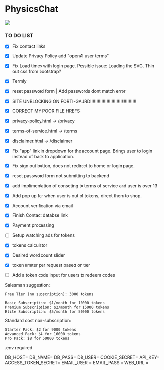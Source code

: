 # PhysicsChat

![](https://tokei.rs/b1/github/aisenhart/PhysicsChat?category=code)                                                                                                                                                                                                                              
### TO DO LIST
- [x] Fix contact links
- [x] Update Privacy Policy add "openAI user terms"
- [x] Fix Load times with login page. Possible issue: Loading the SVG. Thin out css from bootstrap?
- [x] Termly 
- [x] reset password form | Add passwords dont match error
- [x] SITE UNBLOCKING ON FORTI-GAURD!!!!!!!!!!!!!!!!!!!!!!!!!!!!!!!!!!!!!
- [x] CORRECT MY POOR FILE HREFS
- [x] privacy-policy.html -> /privacy
- [x] terms-of-service.html -> /terms
- [x] disclaimer.html -> /disclaimer
- [x] Fix "app" link in dropdown for the account page. Brings user to login instead of back to application.
- [x] Fix sign out button, does not redirect to home or login page.
- [x] reset password form not submitting to backend
- [x] add implimentation of conseting to terms of service and user is over 13
- [x] Add pop up for when user is out of tokens, direct them to shop.
- [x] Account verification via email
- [x] Finish Contact databse link
- [x] Payment processing
- [ ] Setup watching ads for tokens
- [x] tokens calculator
- [x] Desired word count slider
- [x] token limiter per request based on tier 
- [ ] Add a token code input for users to redeem codes



Salesman suggestion:

    Free Tier (no subscription): 3000 tokens

    Basic Subscription: $1/month for 10000 tokens
    Premium Subscription: $2/month for 15000 tokens
    Elite Subscription: $5/month for 50000 tokens

Standard cost non-subscription:

    Starter Pack: $2 for 9000 tokens
    Advanced Pack: $4 for 16000 tokens
    Pro Pack: $8 for 50000 tokens








.env required 

DB_HOST=
DB_NAME=
DB_PASS=
DB_USER=
COOKIE_SECRET=
API_KEY=
ACCESS_TOKEN_SECRET=
EMAIL_USER = 
EMAIL_PASS = 
WEB_URL =
